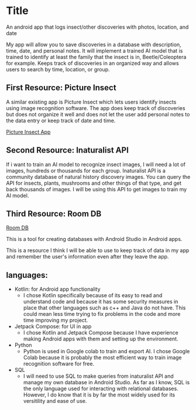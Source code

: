 ---
---

# Title

An android app that logs insect/other discoveries with photos, location, and date

My app will allow you to save discoveries in a database with description, time, date, and personal notes. It will implement a trained AI model that is trained to identify at least the family that the insect is in, Beetle/Coleoptera for example. Keeps track of discoveries in an organized way and allows users to search by time, location, or group.

## First Resource: Picture Insect

A similar existing app is Picture Insect which lets users identify insects using image recognition software. The app does keep track of discoveries but does not organize it well and does not let the user add personal notes to the data entry or keep track of date and time.

[Picture Insect App](https://pictureinsect.com/)

## Second Resource: Inaturalist API

If i want to train an AI model to recognize insect images, I will need a lot of images, hundreds or thousands for each group. Inaturalist API is a community database of natural history discovery images. You can query the API for insects, plants, mushrooms and other things of that type, and get back thousands of images. I will be using this API to get images to train my AI model.

## Third Resource: Room DB

[Room DB](https://developer.android.com/training/data-storage/room)

This is a tool for creating databases with Android Studio in Android apps.

This is a resource I think I will be able to use to keep track of data in my app and remember the user's information even after they leave the app.

## languages:

- Kotlin: for Android app functionality
    - I chose Kotlin specifically because of its easy to read and understand code and because it has some security measures in place that other languages such as c++ and Java do not have. This could mean less time trying to fix problems in the code and more time improving my project.
- Jetpack Compose: for UI in app
    - I chose Kotlin and Jetpack Compose because I have experience making Android apps with them and setting up the environment.
- Python
    - Python is used in Google colab to train and export AI. I chose Google Colab because it is probably the most efficient way to train image recognition software for free.
- SQL
    - I will need to use SQL to make queries from inaturalist API and manage my own database in Android Studio. As far as I know, SQL is the only language used for interacting with relational databases. However, I do know that it is by far the most widely used for its versitility and ease of use.




